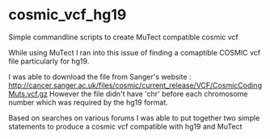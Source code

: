 cosmic_vcf_hg19
===============

Simple commandline scripts to create MuTect compatible cosmic vcf

While using MuTect I ran into this issue of finding a comaptible COSMIC vcf file particularly for hg19.

I was able to download the file from Sanger's website : http://cancer.sanger.ac.uk/files/cosmic/current_release/VCF/CosmicCodingMuts.vcf.gz
However the file didn't have 'chr' before each chromosome number which was required by the hg19 format.

Based on searches on various forums I was able to put together two simple statements to produce a cosmic vcf compatible with hg19 and MuTect
